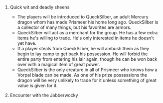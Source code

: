 1. Quick wit and deadly sheens
    - The players will be introduced to QueckSilber, an adult Mercury dragon whom has made Prismeer his home long ago. QueckSilber is a collector of many things, but his favorites are armors.
    - QueckSilber will act as a merchant for the group. He has a few extra items he's willing to trade. He's only interested in items he doesn't yet have.
    - If a player steals from QueckSilber, he will ambush them as they begin to lay camp to get back his possession. He will forbid the entire party from entering his lair again, though he can be won back over with a magical item of great power.
    - QueckSilber is the only creature in all of Prismeer who knows how a Vorpal blade can be made. As one of his prize possessions the dragon will be very unlikely to trade for it unless something of great value is given for it.


2. Encounter with the Jabberwocky
